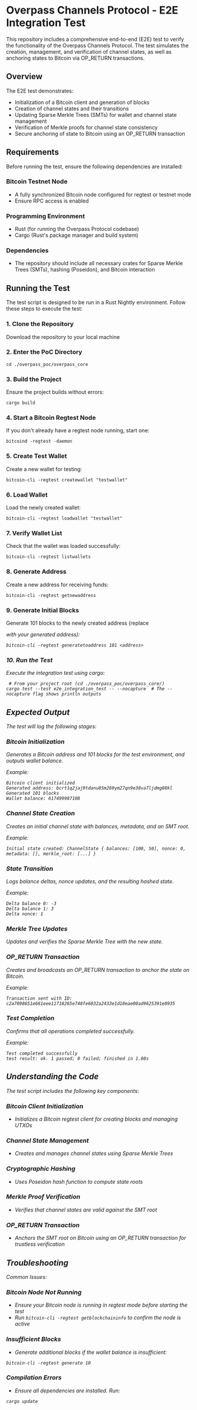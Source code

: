 # Overpass Channels Protocol - E2E Integration Test

This repository includes a comprehensive end-to-end (E2E) test to verify the functionality of the Overpass Channels Protocol. The test simulates the creation, management, and verification of channel states, as well as anchoring states to Bitcoin via OP_RETURN transactions.

## Overview

The E2E test demonstrates:
* Initialization of a Bitcoin client and generation of blocks
* Creation of channel states and their transitions
* Updating Sparse Merkle Trees (SMTs) for wallet and channel state management
* Verification of Merkle proofs for channel state consistency
* Secure anchoring of state to Bitcoin using an OP_RETURN transaction

## Requirements

Before running the test, ensure the following dependencies are installed:

### Bitcoin Testnet Node
* A fully synchronized Bitcoin node configured for regtest or testnet mode
* Ensure RPC access is enabled

### Programming Environment
* Rust (for running the Overpass Protocol codebase)
* Cargo (Rust's package manager and build system)

### Dependencies
* The repository should include all necessary crates for Sparse Merkle Trees (SMTs), hashing (Poseidon), and Bitcoin interaction

## Running the Test

The test script is designed to be run in a Rust Nightly environment. Follow these steps to execute the test:

### 1. Clone the Repository
Download the repository to your local machine

### 2. Enter the PoC Directory
```
cd ./overpass_poc/overpass_core
```

### 3. Build the Project
Ensure the project builds without errors:
```
cargo build
```

### 4. Start a Bitcoin Regtest Node
If you don't already have a regtest node running, start one:
```
bitcoind -regtest -daemon
```

### 5. Create Test Wallet
Create a new wallet for testing:
```
bitcoin-cli -regtest createwallet "testwallet"
```

### 6. Load Wallet
Load the newly created wallet:
```
bitcoin-cli -regtest loadwallet "testwallet"
```

### 7. Verify Wallet List
Check that the wallet was loaded successfully:
```
bitcoin-cli -regtest listwallets
```

### 8. Generate Address
Create a new address for receiving funds:
```
bitcoin-cli -regtest getnewaddress
```

### 9. Generate Initial Blocks
Generate 101 blocks to the newly created address (replace <address> with your generated address):
```
bitcoin-cli -regtest generatetoaddress 101 <address>
```

### 10. Run the Test
Execute the integration test using cargo:
```
 # From your project root (cd ./overpass_poc/overpass_core/)    
cargo test --test e2e_integration_test -- --nocapture  # The --nocapture flag shows println outputs

```

## Expected Output

The test will log the following stages:

### Bitcoin Initialization
Generates a Bitcoin address and 101 blocks for the test environment, and outputs wallet balance.

Example:
```
Bitcoin client initialized
Generated address: bcrt1q2jaj9tdanu85m269ym27qn9e38va7ljdmg08kl
Generated 101 blocks
Wallet balance: 617499987108
```

### Channel State Creation
Creates an initial channel state with balances, metadata, and an SMT root.

Example:
```
Initial state created: ChannelState { balances: [100, 50], nonce: 0, metadata: [], merkle_root: [...] }
```

### State Transition
Logs balance deltas, nonce updates, and the resulting hashed state.

Example:
```
Delta balance 0: -3
Delta balance 1: 3
Delta nonce: 1
```

### Merkle Tree Updates
Updates and verifies the Sparse Merkle Tree with the new state.

### OP_RETURN Transaction
Creates and broadcasts an OP_RETURN transaction to anchor the state on Bitcoin.

Example:
```
Transaction sent with ID: c2a7098651e661eee11718265e748fe6032a2433e1d10eae00ad9625391e0935
```

### Test Completion
Confirms that all operations completed successfully.

Example:
```
Test completed successfully
test result: ok. 1 passed; 0 failed; finished in 1.08s
```

## Understanding the Code

The test script includes the following key components:

### Bitcoin Client Initialization
* Initializes a Bitcoin regtest client for creating blocks and managing UTXOs

### Channel State Management
* Creates and manages channel states using Sparse Merkle Trees

### Cryptographic Hashing
* Uses Poseidon hash function to compute state roots

### Merkle Proof Verification
* Verifies that channel states are valid against the SMT root

### OP_RETURN Transaction
* Anchors the SMT root on Bitcoin using an OP_RETURN transaction for trustless verification

## Troubleshooting

Common Issues:

### Bitcoin Node Not Running
* Ensure your Bitcoin node is running in regtest mode before starting the test
* Run `bitcoin-cli -regtest getblockchaininfo` to confirm the node is active

### Insufficient Blocks
* Generate additional blocks if the wallet balance is insufficient:
```
bitcoin-cli -regtest generate 10
```

### Compilation Errors
* Ensure all dependencies are installed. Run:
```
cargo update
```
